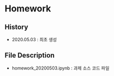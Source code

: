 # Homework

## History
- 2020.05.03 : 최초 생성

## File Description
- homework_20200503.ipynb : 과제 소스 코드 파일


